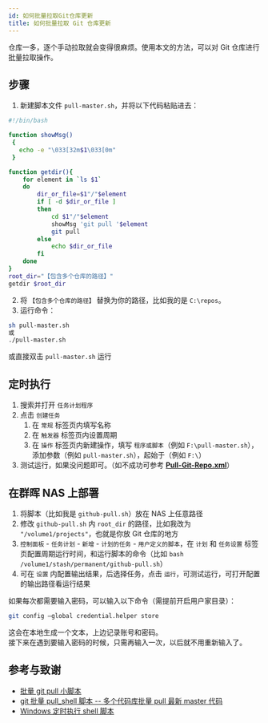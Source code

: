 ```yaml
---
id: 如何批量拉取Git仓库更新
title: 如何批量拉取 Git 仓库更新
---
```


仓库一多，逐个手动拉取就会变得很麻烦。使用本文的方法，可以对 Git 仓库进行批量拉取操作。

## 步骤

1. 新建脚本文件 `pull-master.sh`，并将以下代码粘贴进去：

```bash title="pull-master.sh"
#!/bin/bash

function showMsg()
 {
   echo -e "\033[32m$1\033[0m"
 }

function getdir(){
    for element in `ls $1`
    do
        dir_or_file=$1"/"$element
        if [ -d $dir_or_file ]
        then
            cd $1"/"$element
            showMsg 'git pull '$element
            git pull
        else
            echo $dir_or_file
        fi
    done
}
root_dir="【包含多个仓库的路径】"
getdir $root_dir
```

2. 将 `【包含多个仓库的路径】` 替换为你的路径，比如我的是 `C:\repos`。
3. 运行命令：

```bash
sh pull-master.sh
或
./pull-master.sh
```

或直接双击 `pull-master.sh` 运行

## 定时执行

1. 搜索并打开 `任务计划程序`
2. 点击 `创建任务`
   1. 在 `常规` 标签页内填写名称
   2. 在 `触发器` 标签页内设置周期
   3. 在 `操作` 标签页内新建操作，填写 `程序或脚本`（例如 `F:\pull-master.sh`），添加参数（例如 `pull-master.sh`），起始于（例如 `F:\`）
3. 测试运行，如果没问题即可。（如不成功可参考 [**Pull-Git-Repo.xml**](https://github.com/linyuxuanlin/File-host/blob/main/software-development/Pull-Git-Repo.xml)）

## 在群晖 NAS 上部署

1. 将脚本（比如我是 `github-pull.sh`）放在 NAS 上任意路径
2. 修改 `github-pull.sh` 内 `root_dir` 的路径，比如我改为 `"/volume1/projects"`，也就是你放 Git 仓库的地方
3. `控制面板` - `任务计划` - `新增` - `计划的任务` - `用户定义的脚本`，在 `计划` 和 `任务设置` 标签页配置周期运行时间，和运行脚本的命令（比如 `bash /volume1/stash/permanent/github-pull.sh`）
4. 可在 `设置` 内配置输出结果，后选择任务，点击 `运行`，可测试运行，可打开配置的输出路径看运行结果

如果每次都需要输入密码，可以输入以下命令（需提前开启用户家目录）：

```bash
git config –global credential.helper store
```

这会在本地生成一个文本，上边记录账号和密码。  
接下来在遇到要输入密码的时候，只需再输入一次，以后就不用重新输入了。

## 参考与致谢

- [批量 git pull 小脚本](https://www.jianshu.com/p/42e8da5eb0af)
- [git 批量 pull_shell 脚本 -- 多个代码库批量 pull 最新 master 代码](https://blog.csdn.net/weixin_39618730/article/details/113024998)
- [Windows 定时执行 shell 脚本](https://blog.csdn.net/qq_40463753/article/details/84976977)
